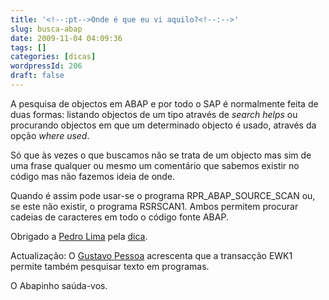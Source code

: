 ```yaml
---
title: '<!--:pt-->Onde é que eu vi aquilo?<!--:-->'
slug: busca-abap
date: 2009-11-04 04:09:36
tags: []
categories: [dicas]
wordpressId: 206
draft: false
---
```

A pesquisa de objectos em ABAP e por todo o SAP é normalmente feita de duas formas: listando objectos de um tipo através de _search helps_ ou procurando objectos em que um determinado objecto é usado, através da opção _where used_.

Só que às vezes o que buscamos não se trata de um objecto mas sim de uma frase qualquer ou mesmo um comentário que sabemos existir no código mas não fazemos ideia de onde.

Quando é assim pode usar-se o programa RPR_ABAP_SOURCE_SCAN ou, se este não existir, o programa RSRSCAN1. Ambos permitem procurar cadeias de caracteres em todo o código fonte ABAP.

Obrigado a [Pedro Lima][1] pela [dica][2].

Actualização: O [Gustavo Pessoa][3] acrescenta que a transacção EWK1 permite também pesquisar texto em programas.

O Abapinho saúda-vos.

   [1]: https://apolemia.blogspot.com/
   [2]: https://www.onsap.com/en/topic/1-how-to-search-the-source-code-of-abap-programs
   [3]: https://br.linkedin.com/in/gustavopessoa
